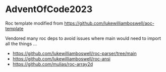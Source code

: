 # AdventOfCode2023

Roc template modified from https://github.com/lukewilliamboswell/aoc-template


Vendored many roc deps to avoid issues where main would need to import all the things ...

- https://github.com/lukewilliamboswell/roc-parser/tree/main
- https://github.com/lukewilliamboswell/roc-ansi
- https://github.com/mulias/roc-array2d